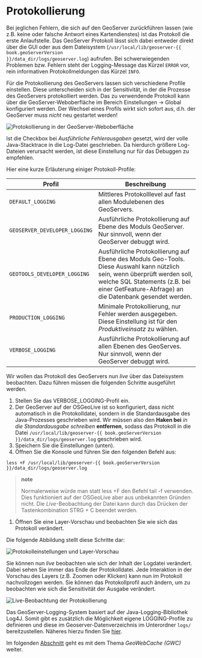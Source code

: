 # Protokollierung

Bei jeglichen Fehlern, die sich auf den GeoServer zurückführen lassen (wie z.B.
keine oder falsche Antwort eines Kartendienstes) ist das Protokoll die erste
Anlaufstelle. Das GeoServer Protokoll lässt sich dabei entweder direkt über
die GUI oder aus dem Dateisystem (<code>/usr/local/lib/geoserver-{{ book.geoServerVersion }}/data_dir/logs/geoserver.log</code>) aufrufen.
Bei schwerwiegenden Problemen bzw. Fehlern steht der Logging-Message das Kürzel `ERROR` vor,
rein informativen Protokollmeldungen das Kürzel `INFO`.

Für die Protokollierung des GeoServers lassen sich verschiedene Profile einstellen.
Diese unterscheiden sich in der Sensitivität, in der die Prozesse des GeoServers
protokolliert werden. Das zu verwendende Protokoll kann über die GeoServer-Weboberfläche
im Bereich Einstellungen -\> Global konfiguriert werden. Der Wechsel eines Profils
wirkt sich sofort aus, d.h. der GeoServer muss *nicht* neu gestartet werden!

![Protokollierung in der GeoServer-Weboberfläche](../assets/geoserver_logging.png)

Ist die Checkbox bei *Ausführliche Fehlerausgaben* gesetzt, wird der volle
Java-Stacktrace in die Log-Datei geschrieben. Da hierdurch größere Log-Dateien
verursacht werden, ist diese Einstellung nur für das Debuggen zu empfehlen.

Hier eine kurze Erläuterung einiger Protokoll-Profile:

| Profil | Beschreibung |
| --------- | ----------- |
| `DEFAULT_LOGGING` | Mittleres Protokolllevel auf fast allen Modulebenen des GeoServers.|
| `GEOSERVER_DEVELOPER_LOGGING` | Ausführliche Protokollierung auf Ebene des Moduls GeoServer. Nur sinnvoll, wenn der GeoServer debuggt wird.|
| `GEOTOOLS_DEVELOPER_LOGGING` | Ausführliche Protokollierung auf Ebene des Moduls Geo-Tools. Diese Auswahl kann nützlich sein, wenn überprüft werden soll, welche SQL Statements (z.B. bei einer GetFeature-Abfrage) an die Datenbank gesendet werden.|
| `PRODUCTION_LOGGING` | Minimale Protokollierung, nur Fehler werden ausgegeben. Diese Einstellung ist für den *Produktiveinsatz* zu wählen.|
| `VERBOSE_LOGGING` | Ausführliche Protokollierung auf allen Ebenen des GeoServes. Nur sinnvoll, wenn der GeoServer debuggt wird.|

Wir wollen das Protokoll des GeoServers nun *live* über das Dateisystem beobachten.
Dazu führen müssen die folgenden Schritte ausgeführt werden.

1. Stellen Sie das VERBOSE\_LOGGING-Profil ein.
2. Der GeoServer auf der OSGeoLive ist so konfiguriert, dass nicht automatisch
   in die Protokolldatei, sondern in die Standardausgabe des Java-Prozesses
   geschrieben wird. Wir müssen also den **Haken bei**
   *in die Standardausgabe schreiben* **entfernen**, sodass das Protokoll in die
   Datei <code>/usr/local/lib/geoserver-{{ book.geoServerVersion }}/data_dir/logs/geoserver.log</code> geschrieben wird.
3. Speichern Sie die Einstellungen (unten).
4. Öffnen Sie die Konsole und führen Sie den folgenden Befehl aus:

<pre><code>less +F /usr/local/lib/geoserver-{{ book.geoServerVersion }}/data_dir/logs/geoserver.log</code></pre>

> **note**
>
> Normalerweise würde man statt less +F den Befehl tail -f verwenden. Dies
> funktioniert auf der OSGeoLive aber aus unbekannten Gründen nicht. Die
> *Live*-Beobachtung der Datei kann durch das Drücken der Tastenkombination
> STRG + C beendet werden.

1.  Öffnen Sie eine Layer-Vorschau und beobachten Sie wie sich das Protokoll verändert.

Die folgende Abbildung stellt diese Schritte dar:

![Protokolleinstellungen und Layer-Vorschau](../assets/log_settings_and_preview.png)

Sie können nun *live* beobachten wie sich der Inhalt der Logdatei verändert. Dabei
sehen Sie immer das Ende der Protokolldatei. Jede Interaktion in der Vorschau des
Layers (z.B. Zoomen oder Klicken) kann nun im Protokoll nachvollzogen werden. Sie
können das Protokollprofil auch ändern, um zu beobachten wie sich die Sensitivität
der Ausgabe verändert.

![Live-Beobachtung der Protokollierung](../assets/live_logging.png)

Das GeoServer-Logging-System basiert auf der Java-Logging-Bibliothek Log4J.
Somit gibt es zusätzlich die Möglichkeit eigene LOGGING-Profile zu definieren und diese im Geoserver-Datenverzeichnis im Unterordner `logs/` bereitzustellen.
Näheres hierzu finden Sie [hier](http://docs.geoserver.org/latest/en/user/configuration/logging.html).

Im folgenden [Abschnitt](gwc.md) geht es mit dem Thema *GeoWebCache (GWC)* weiter.
